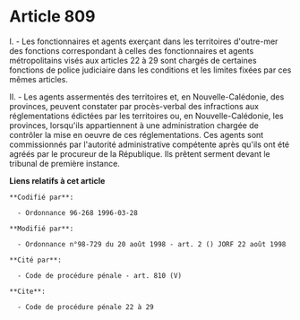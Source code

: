 # Article 809

I. - Les fonctionnaires et agents exerçant dans les territoires d'outre-mer des fonctions correspondant à celles des
fonctionnaires et agents métropolitains visés aux articles 22 à 29 sont chargés de certaines fonctions de police judiciaire
dans les conditions et les limites fixées par ces mêmes articles.

II. - Les agents assermentés des territoires et, en Nouvelle-Calédonie, des provinces, peuvent constater par procès-verbal
des infractions aux réglementations édictées par les territoires ou, en Nouvelle-Calédonie, les provinces, lorsqu'ils
appartiennent à une administration chargée de contrôler la mise en oeuvre de ces réglementations. Ces agents sont
commissionnés par l'autorité administrative compétente après qu'ils ont été agréés par le procureur de la République. Ils
prêtent serment devant le tribunal de première instance.

**Liens relatifs à cet article**

	**Codifié par**:

	  - Ordonnance 96-268 1996-03-28

	**Modifié par**:

	  - Ordonnance n°98-729 du 20 août 1998 - art. 2 () JORF 22 août 1998

	**Cité par**:

	  - Code de procédure pénale - art. 810 (V)

	**Cite**:

	  - Code de procédure pénale 22 à 29
